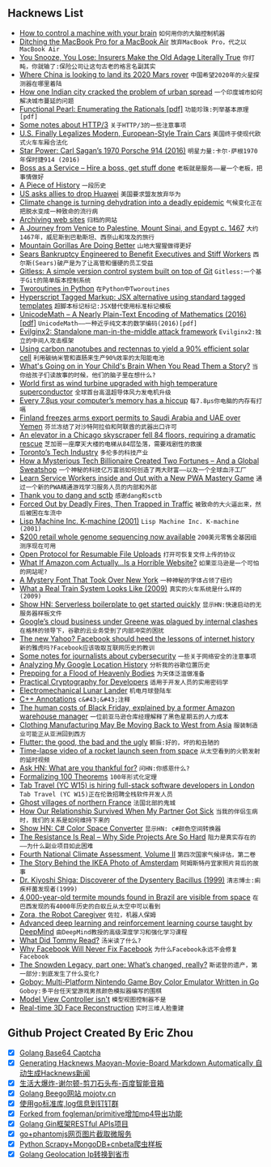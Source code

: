 ## Hacknews List


- [How to control a machine with your brain](https://www.newyorker.com/magazine/2018/11/26/how-to-control-a-machine-with-your-brain)  `如何用你的大脑控制机器`
- [Ditching the MacBook Pro for a MacBook Air](http://bradfrost.com/blog/post/ditching-the-macbook-pro-for-a-macbook-air/)  `放弃MacBook Pro，代之以MacBook Air`
- [You Snooze, You Lose: Insurers Make the Old Adage Literally True](https://www.propublica.org/article/you-snooze-you-lose-insurers-make-the-old-adage-literally-true)  `你打盹，你就输了:保险公司让这句古老的格言名副其实`
- [Where China is looking to land its 2020 Mars rover](http://www.planetary.org/blogs/guest-blogs/china-2020-rover-sites.html)  `中国希望2020年的火星探测器在哪里着陆`
- [How one Indian city cracked the problem of urban spread](https://www.economist.com/asia/2018/11/24/how-one-indian-city-cracked-the-problem-of-urban-spread)  `一个印度城市如何解决城市蔓延的问题`
- [Functional Pearl: Enumerating the Rationals [pdf]](https://www.cs.ox.ac.uk/jeremy.gibbons/publications/rationals.pdf)  `功能珍珠:列举基本原理[pdf]`
- [Some notes about HTTP/3](https://blog.erratasec.com/2018/11/some-notes-about-http3.html)  `关于HTTP/3的一些注意事项`
- [U.S. Finally Legalizes Modern, European-Style Train Cars](https://usa.streetsblog.org/2018/11/23/u-s-finally-legalizes-modern-european-style-train-cars/)  `美国终于使现代欧式火车车厢合法化`
- [Star Power: Carl Sagan’s 1970 Porsche 914 (2016)](https://barnfinds.com/star-power-carl-sagans-1970-porsche-914/)  `明星力量:卡尔·萨根1970年保时捷914 (2016)`
- [Boss as a Service – Hire a boss, get stuff done](https://bossasaservice.life/)  `老板就是服务——雇一个老板，把事情做好`
- [A Piece of History](http://www.os2museum.com/wp/a-piece-of-history/)  `一段历史`
- [US asks allies to drop Huawei](https://www.nzherald.co.nz/business/news/article.cfm?c_id=3&amp;objectid=12165136)  `美国要求盟友放弃华为`
- [Climate change is turning dehydration into a deadly epidemic](https://mosaicscience.com/story/climate-change-deadly-epidemic-chronic-kidney-disease/)  `气候变化正在把脱水变成一种致命的流行病`
- [Archiving web sites](https://lwn.net/Articles/766374/)  `归档的网站`
- [A Journey from Venice to Palestine, Mount Sinai, and Egypt c. 1467](https://www.bl.uk/catalogues/illuminatedmanuscripts/record.asp?MSID=7667&amp;CollID=28&amp;NStart=1900)  `大约1467年，威尼斯到巴勒斯坦、西奈山和埃及的旅行`
- [Mountain Gorillas Are Doing Better](https://www.nytimes.com/2018/11/19/science/mountain-gorilla-endangered.html)  `山地大猩猩做得更好`
- [Sears Bankruptcy Engineered to Benefit Executives and Stiff Workers](https://www.nakedcapitalism.com/2018/11/sears-bankruptcy-engineered-benefit-executives-stiff-workers.html)  `西尔斯(Sears)破产是为了让高管和僵硬的员工受益`
- [Gitless: A simple version control system built on top of Git](https://gitless.com/)  `Gitless:一个基于Git的简单版本控制系统`
- [Tworoutines in Python](http://threespeedlogic.com/python-tworoutines.html)  `在Python中Tworoutines`
- [Hyperscript Tagged Markup: JSX alternative using standard tagged templates](https://github.com/developit/htm)  `超脚本标记标记:JSX替代使用标准标记模板`
- [UnicodeMath – A Nearly Plain-Text Encoding of Mathematics (2016) [pdf]](https://www.unicode.org/notes/tn28/UTN28-PlainTextMath-v3.1.pdf)  `UnicodeMath——一种近乎纯文本的数学编码(2016)[pdf]`
- [Evilginx2: Standalone man-in-the-middle attack framework](https://github.com/kgretzky/evilginx2)  `Evilginx2:独立的中间人攻击框架`
- [Using carbon nanotubes and rectennas to yield a 90% efficient solar cell](https://pv-magazine-usa.com/2018/11/23/all-i-want-for-christmas-is-a-90-efficient-solar-panel/)  `利用碳纳米管和直肠来生产90%效率的太阳能电池`
- [What&#39;s Going on in Your Child&#39;s Brain When You Read Them a Story?](https://www.kqed.org/mindshift/51281/whats-going-on-in-your-childs-brain-when-you-read-them-a-story)  `当你给孩子们读故事的时候，他们的脑子里在想什么?`
- [World first as wind turbine upgraded with high temperature superconductor](https://www.chemistryworld.com/news/world-first-as-wind-turbine-upgraded-with-high-temperature-superconductor/3009780.article)  `全球首台高温超导体风力发电机升级`
- [Every 7.8μs your computer’s memory has a hiccup](https://blog.cloudflare.com/every-7-8us-your-computers-memory-has-a-hiccup/)  `每7.8μs你电脑的内存有打嗝`
- [Finland freezes arms export permits to Saudi Arabia and UAE over Yemen](https://thedefensepost.com/2018/11/22/finland-freezes-arms-exports-saudi-arabia-uae-yemen/)  `芬兰冻结了对沙特阿拉伯和阿联酋的武器出口许可`
- [An elevator in a Chicago skyscraper fell 84 floors, requiring a dramatic rescue](https://www.washingtonpost.com/nation/2018/11/19/i-believed-we-were-going-die-an-elevator-chicago-skyscraper-fell-floors-requiring-dramatic-rescue-six-people/)  `芝加哥一座摩天大楼的电梯从84层坠落，需要戏剧性的救援`
- [Toronto’s Tech Industry](https://blog.brainstation.io/5-reasons-why-torontos-tech-industry-continues-to-soar/)  `多伦多的科技产业`
- [How a Mysterious Tech Billionaire Created Two Fortunes – And a Global Sweatshop](https://www.forbes.com/sites/nathanvardi/2018/11/19/how-a-mysterious-tech-billionaire-created-two-fortunesand-a-global-software-sweatshop/#4e6d77766cff)  `一个神秘的科技亿万富翁如何创造了两大财富——以及一个全球血汗工厂`
- [Learn Service Workers inside and Out with a New PWA Mastery Game](https://serviceworkies.com/)  `通过一个新的PWA精通游戏学习服务人员的内部和外部`
- [Thank you to dang and sctb](item?id=18512304)  `感谢dang和sctb`
- [Forced Out by Deadly Fires, Then Trapped in Traffic](https://www.nytimes.com/2018/11/11/us/california-fire-paradise.html)  `被致命的大火逼出来，然后被困在车流中`
- [Lisp Machine Inc. K-machine (2001)](http://fare.tunes.org/tmp/emergent/kmachine.htm)  `Lisp Machine Inc. K-machine (2001)`
- [$200 retail whole genome sequencing now available](https://us.dantelabs.com)  `200美元零售全基因组测序现在可用`
- [Open Protocol for Resumable File Uploads](https://tus.io/)  `打开可恢复文件上传的协议`
- [What If Amazon.com Actually…Is a Horrible Website?](https://www.buzzfeednews.com/article/katienotopoulos/amazon-website-sucks)  `如果亚马逊是一个可怕的网站呢?`
- [A Mystery Font That Took Over New York](https://www.nytimes.com/interactive/2018/11/21/nyregion/new-york-storefronts-mystery-font.html)  `一种神秘的字体占领了纽约`
- [What a Real Train System Looks Like (2009)](https://newworldeconomics.com/what-a-real-train-system-looks-like/)  `真实的火车系统是什么样的(2009)`
- [Show HN: Serverless boilerplate to get started quickly](https://github.com/harijoe/serverless-boilerplate)  `显示HN:快速启动的无服务器样板文件`
- [Google’s cloud business under Greene was plagued by internal clashes](https://www.cnbc.com/2018/11/21/google-cloud-plagued-by-internal-clashes-in-its-effort-to-catch-amazon.html)  `在格林的领导下，谷歌的云业务受到了内部冲突的困扰`
- [The new Yahoo? Facebook should heed the lessons of internet history](https://www.economist.com/business/2018/11/24/facebook-should-heed-the-lessons-of-internet-history)  `新的雅虎吗?Facebook应该吸取互联网历史的教训`
- [Some notes for journalists about cybersecurity](https://blog.erratasec.com/2018/10/some-notes-for-journalists-about.html#more)  `一些关于网络安全的注意事项`
- [Analyzing My Google Location History](https://towardsdatascience.com/analyzing-my-google-location-history-d3a5c56c7b70?source)  `分析我的谷歌位置历史`
- [Prepping for a Flood of Heavenly Bodies](https://www.quantamagazine.org/prepping-for-a-flood-of-heavenly-bodies-20181024/)  `为天体泛滥做准备`
- [Practical Cryptography for Developers](https://cryptobook.nakov.com/)  `适用于开发人员的实用密码学`
- [Electromechanical Lunar Lander](http://www.chrisfenton.com/electromechanical-lunar-lander/)  `机电月球登陆车`
- [C&#43;&#43; Annotations](http://www.icce.rug.nl/documents/cplusplus/)  `c&#43;&#43;注释`
- [The human costs of Black Friday, explained by a former Amazon warehouse manager](https://www.vox.com/the-goods/2018/11/20/18103516/black-friday-cyber-monday-amazon-fulfillment-center)  `一位前亚马逊仓库经理解释了黑色星期五的人力成本`
- [Clothing Manufacturing May Be Moving Back to West from Asia](https://www.bloomberg.com/opinion/articles/2018-10-19/clothing-manufacturing-may-be-moving-back-to-west-from-asia)  `服装制造业可能正从亚洲回到西方`
- [Flutter: the good, the bad and the ugly](https://medium.com/asos-techblog/flutter-vs-react-native-for-ios-android-app-development-c41b4e038db9)  `颤振:好的，坏的和丑陋的`
- [Time-lapse video of a rocket launch seen from space](https://www.syfy.com/syfywire/amazing-time-lapse-video-of-a-rocket-launch-seen-from-space)  `从太空看到的火箭发射的延时视频`
- [Ask HN: What are you thankful for?](item?id=18509717)  `问HN:你感恩什么?`
- [Formalizing 100 Theorems](http://www.cs.ru.nl/~freek/100/)  `100年形式化定理`
- [Tab  Travel (YC W15) is hiring full-stack software developers in London](https://jobs.tab.travel/)  `Tab Travel (YC W15)正在伦敦招聘全栈软件开发人员`
- [Ghost villages of northern France](http://www.bbc.com/travel/story/20181122-the-nine-ghost-villages-of-northern-france)  `法国北部的鬼城`
- [How Our Relationship Survived When My Partner Got Sick](https://www.menshealth.com/health/a25225033/male-caregivers/)  `当我的伴侣生病时，我们的关系是如何维持下来的`
- [Show HN: C# Color Space Converter](https://github.com/smchughinfo/csharpcolorspaceconverter)  `显示HN: c#颜色空间转换器`
- [The Resistance Is Real – Why Side Projects Are So Hard](http://davemart.in/resistance/)  `阻力是真实存在的——为什么副业项目如此困难`
- [Fourth National Climate Assessment, Volume II](https://nca2018.globalchange.gov/)  `第四次国家气候评估，第二卷`
- [The Story Behind the IKEA Photo of Amsterdam](https://petapixel.com/2018/11/20/the-story-behind-that-ikea-photo-of-amsterdam/)  `阿姆斯特丹宜家照片背后的故事`
- [Dr. Kiyoshi Shiga: Discoverer of the Dysentery Bacillus (1999)](https://academic.oup.com/cid/article/29/5/1303/344334)  `清志博士:痢疾杆菌发现者(1999)`
- [4,000-year-old termite mounds found in Brazil are visible from space](https://www.eurekalert.org/pub_releases/2018-11/cp-4tm111318.php)  `在巴西发现的有4000年历史的白蚁丘从太空中可以看到`
- [Zora, the Robot Caregiver](https://www.nytimes.com/interactive/2018/11/23/technology/robot-nurse-zora.html)  `佐拉，机器人保姆`
- [Advanced deep learning and reinforcement learning course taught by DeepMind](https://www.youtube.com/playlist?list=PLqYmG7hTraZDNJre23vqCGIVpfZ_K2RZs)  `由DeepMind教授的高级深度学习和强化学习课程`
- [What Did Tommy Read?](https://www.the-tls.co.uk/articles/public/soldiers-reading-western-front/)  `汤米读了什么?`
- [Why Facebook Will Never Fix Facebook](https://www.buzzfeednews.com/article/charliewarzel/facebook-time-well-spent-dashboard-wont-fix-problems)  `为什么Facebook永远不会修复Facebook`
- [The Snowden Legacy, part one: What’s changed, really?](https://arstechnica.com/tech-policy/2018/11/the-snowden-legacy-part-one-whats-changed-really/)  `斯诺登的遗产，第一部分:到底发生了什么变化?`
- [Goboy: Multi-Platform Nintendo Game Boy Color Emulator Written in Go](https://github.com/Humpheh/goboy)  `Goboy:多平台任天堂游戏男孩颜色模拟器编写的围棋`
- [Model View Controller isn&#39;t](http://beza1e1.tuxen.de/model_view_controller.html)  `模型视图控制器不是`
- [Real-time 3D Face Reconstruction](https://github.com/cleardusk/3DDFA)  `实时三维人脸重建`

## Github Project Created By Eric Zhou

- [x] [Golang Base64 Captcha](https://github.com/mojocn/base64Captcha)
- [x] [Generating Hacknews Maoyan-Movie-Board Markdown Automatically 自动生成Hacknews新闻](https://github.com/dejavuzhou/md-genie)
- [x] [生活大爆炸-谢尔顿-剪刀石头布-百度智能音箱](https://github.com/mojocn/dueros-bang-game)
- [x] [Golang Beego网站 mojotv.cn](https://github.com/mojocn/www.mojotv.cn)
- [x] [使用go标准库,log信息到钉钉群](https://github.com/mojocn/dooger)
- [x] [Forked from fogleman/primitive增加mp4导出功能](https://github.com/mojocn/primitive)
- [x] [Golang Gin框架RESTful APIs项目](https://github.com/JJJJJJJerk/ezier-golang-web-api-framework)
- [x] [go+phantomjs网页图片截取微服务](https://github.com/mojocn/screen_shot)
- [x] [Python Scrapy+MongoDB+cnbeta爬虫样板](https://github.com/mojocn/scrapy_mongodb_boilerplate_cnbeta)
- [x] [Golang Geolocation Ip转换到省市](https://github.com/mojocn/ip2location)